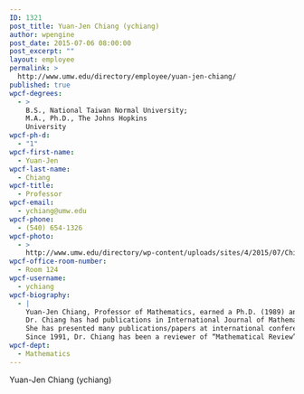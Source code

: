 ```yaml
---
ID: 1321
post_title: Yuan-Jen Chiang (ychiang)
author: wpengine
post_date: 2015-07-06 08:00:00
post_excerpt: ""
layout: employee
permalink: >
  http://www.umw.edu/directory/employee/yuan-jen-chiang/
published: true
wpcf-degrees:
  - >
    B.S., National Taiwan Normal University;
    M.A., Ph.D., The Johns Hopkins
    University
wpcf-ph-d:
  - "1"
wpcf-first-name:
  - Yuan-Jen
wpcf-last-name:
  - Chiang
wpcf-title:
  - Professor
wpcf-email:
  - ychiang@umw.edu
wpcf-phone:
  - (540) 654-1326
wpcf-photo:
  - >
    http://www.umw.edu/directory/wp-content/uploads/sites/4/2015/07/Chiang-Yuan-Jen04.jpg
wpcf-office-room-number:
  - Room 124
wpcf-username:
  - ychiang
wpcf-biography:
  - |
    Yuan‑Jen Chiang, Professor of Mathematics, earned a Ph.D. (1989) and an M.A. (1985) in mathematics from Johns Hopkins University, and a B.S. (1979) in mathematics from National Taiwan Normal University (Taipei, Taiwan).
    Dr. Chiang has had publications in International Journal of Mathematics, Journal of Geometry and Physics, Annals of Global Analysis and Geometry, Bulletin of French Mathematical Society, Proceedings of American Mathematical Society, International Journal of Mathematics and Mathematical Sciences, Bulletin of the Institute of Mathematics, Academia Sinica, Achievium Mathematicium, JP Journal of Geometry and Topology, Journal of Geometry and Symmetry in Physics, Journal of Mathematics, China.
    She has presented many publications/papers at international conferences and universities in USA, China, France, Spain, Italy, India, Poland, Greece, Bulgaria, and Taiwan. They include two International Congress of Mathematicians in India and Spain (every 4 years), 1st International Joint Meeting between AMS and FMS, 1st International Joint Meeting between AMS and Italian Mathematical Union, 3rd Pacific Rim Conference on Mathematics in Shanghai, 9th Pacific Conference on Geometry in Taipei, 5th International Conference on Mathematics and Statistics in Athens, 14th International Conference on Geometry, Integrability and Quantization in Bulgaria, etc.
    Since 1991, Dr. Chiang has been a reviewer of “Mathematical Review” (published monthly by the American Mathematical Society), and has written reviews for approximately 100 scholarly papers on differential geometry and global analysis. Included in her awards are 13 Mary Washington Development Grants, three Jepson Funds for Excellence grants (1 for 2 years), and two Natural Science Foundation Grants in China. Dr. Chiang received a sabbatical leave for visiting the University of North Carolina at Chapel Hill in the fall of 2001. She is a member of the American Mathematical Society and the Mathematical Association of America.
wpcf-dept:
  - Mathematics
---
```

Yuan-Jen Chiang (ychiang)